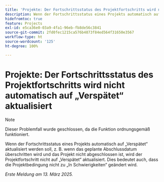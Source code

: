 ```yaml
---
title: 'Projekte: Der Fortschrittsstatus des Projektfortschritts wird nicht automatisch auf „Verspätet“ aktualisiert'
description: Wenn der Fortschrittsstatus eines Projekts automatisch auf „Verspätet“ aktualisiert werden soll, z. B. wenn das geplante Abschlussdatum überschritten wird und das Projekt nicht abgeschlossen ist, wird der Projektfortschritt nicht auf „Verspätet“ aktualisiert. Dies bedeutet auch, dass die Projektbedingung nicht zu „In Schwierigkeiten“ geändert wird.
hidefromtoc: true
feature: Projects
exl-id: e5ca36e0-03a9-4fa1-96eb-fb8de56c3841
source-git-commit: 2fd0fec1215ca576b4873f84ed564f31650e3567
workflow-type: ht
source-wordcount: '125'
ht-degree: 100%

---
```


# Projekte: Der Fortschrittsstatus des Projektfortschritts wird nicht automatisch auf „Verspätet“ aktualisiert

>[!NOTE]
>
>Dieser Problemfall wurde geschlossen, da die Funktion ordnungsgemäß funktioniert.

Wenn der Fortschrittsstatus eines Projekts automatisch auf „Verspätet“ aktualisiert werden soll, z. B. wenn das geplante Abschlussdatum überschritten wird und das Projekt nicht abgeschlossen ist, wird der Projektfortschritt nicht auf „Verspätet“ aktualisiert. Dies bedeutet auch, dass die Projektbedingung nicht zu „In Schwierigkeiten“ geändert wird.

_Erste Meldung am 13. März 2025._
